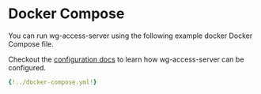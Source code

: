 # Docker Compose

You can run wg-access-server using the following example
docker Docker Compose file.

Checkout the [configuration docs](../configuration.md) to learn how wg-access-server
can be configured.

```yaml
{!../docker-compose.yml!}
```
